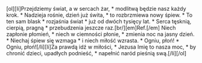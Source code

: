 [ol][li]Przejdziemy świat, a w sercach żar, * modlitwą będzie nasz każdy krok. * Nadzieja rośnie, dzień już świta, * to rozbrzmiewa nowy śpiew. * To ten sam blask * rozjaśnia świat * już od dwóch tysięcy lat. * Serca tęsknią, cierpią, pragną * przebudzenia jeszcze raz.[br/][em]Ref.[/em] Niech zapłonie płomień, * niech w ciemności płonie, * zmienia noc na jasny dzień. * Niechaj śpiew się wzmaga * i niech miłość wzrasta. * Ogniu, płoń! * Ogniu, płoń![/li][li]Za prawdą idź w miłości, * Jezusa Imię to nasza moc, * by chronić dzieci, upadłych podnieść, * napełnić naród pieśnią swą.[/li][/ol]